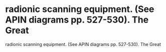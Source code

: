 # radionic scanning equipment. (See APIN diagrams pp. 527-530). The Great

radionic scanning equipment. (See APIN diagrams pp. 527-530). The Great
